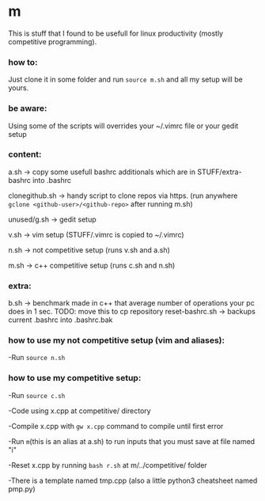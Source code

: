 # m
This is stuff that I found to be usefull for linux productivity (mostly competitive programming).

### how to:
Just clone it in some folder and run `source m.sh` and all my setup will be yours.

### be aware:
Using some of the scripts will overrides your ~/.vimrc file or your gedit setup

### content:
a.sh -> copy some usefull bashrc additionals which are in STUFF/extra-bashrc into .bashrc

clonegithub.sh -> handy script to clone repos via https. (run anywhere `gclone <github-user>/<github-repo>` after running m.sh)

unused/g.sh -> gedit setup

v.sh -> vim setup (STUFF/.vimrc is copied to ~/.vimrc)

n.sh -> not competitive setup (runs v.sh and a.sh)

m.sh -> c++ competitive setup (runs c.sh and n.sh)

### extra:
b.sh -> benchmark made in c++ that average number of operations your pc does in 1 sec. TODO: move this to cp repository
reset-bashrc.sh -> backups current .bashrc into .bashrc.bak


### how to use my not competitive setup (vim and aliases):
-Run `source n.sh`

### how to use my competitive setup:
-Run `source c.sh` 

-Code using x.cpp at competitive/ directory

-Compile x.cpp with `gw x.cpp` command to compile until first error

-Run `m`(this is an alias at a.sh) to run inputs that you must save at file named "i"

-Reset x.cpp by running `bash r.sh` at m/../competitive/ folder

-There is a template named tmp.cpp (also a little python3 cheatsheet named pmp.py)
